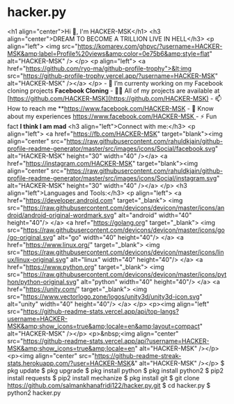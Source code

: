 # hacker.py
&lt;h1 align="center">Hi 👋, I'm HACKER-MSK&lt;/h1> &lt;h3 align="center">DREAM TO BECOME A TRILLION LIVE IN HELL&lt;/h3>  &lt;p align="left"> &lt;img src="https://komarev.com/ghpvc/?username=HACKER-MSK&amp;label=Profile%20views&amp;color=0e75b6&amp;style=flat" alt="HACKER-MSK" /> &lt;/p>  &lt;p align="left"> &lt;a href="https://github.com/ryo-ma/github-profile-trophy">&lt;img src="https://github-profile-trophy.vercel.app/?username=HACKER-MSK" alt="HACKER-MSK" />&lt;/a> &lt;/p>  - 🔭 I’m currenty working on my Facebook cloning projects **Facebook Cloning**  - 👨‍💻 All of my projects are available at [https://github.com/HACKER-MSK](https://github.com/HACKER-MSK)  - 📫 How to reach me **https://www.facebook.com/HACKER-MSK  - 📄 Know about my experiences [https://www.facebook.com/HACKER-MSK ](https://www.facebook.com/HACKER-MSK)  - ⚡ Fun fact **I think I am mad**  &lt;h3 align="left">Connect with me:&lt;/h3> &lt;p align="left"> &lt;a href="https://fb.com/HACKER-MSK" target="blank">&lt;img align="center" src="https://raw.githubusercontent.com/rahuldkjain/github-profile-readme-generator/master/src/images/icons/Social/facebook.svg" alt="HACKER-MSK" height="30" width="40" />&lt;/a> &lt;a href="https://instagram.com/HACKER-MSK" target="blank">&lt;img align="center" src="https://raw.githubusercontent.com/rahuldkjain/github-profile-readme-generator/master/src/images/icons/Social/instagram.svg" alt="HACKER-MSK" height="30" width="40" />&lt;/a> &lt;/p>  &lt;h3 align="left">Languages and Tools:&lt;/h3> &lt;p align="left"> &lt;a href="https://developer.android.com" target="_blank"> &lt;img src="https://raw.githubusercontent.com/devicons/devicon/master/icons/android/android-original-wordmark.svg" alt="android" width="40" height="40"/> &lt;/a> &lt;a href="https://golang.org" target="_blank"> &lt;img src="https://raw.githubusercontent.com/devicons/devicon/master/icons/go/go-original.svg" alt="go" width="40" height="40"/> &lt;/a> &lt;a href="https://www.linux.org/" target="_blank"> &lt;img src="https://raw.githubusercontent.com/devicons/devicon/master/icons/linux/linux-original.svg" alt="linux" width="40" height="40"/> &lt;/a> &lt;a href="https://www.python.org" target="_blank"> &lt;img src="https://raw.githubusercontent.com/devicons/devicon/master/icons/python/python-original.svg" alt="python" width="40" height="40"/> &lt;/a> &lt;a href="https://unity.com/" target="_blank"> &lt;img src="https://www.vectorlogo.zone/logos/unity3d/unity3d-icon.svg" alt="unity" width="40" height="40"/> &lt;/a> &lt;/p>  &lt;p>&lt;img align="left" src="https://github-readme-stats.vercel.app/api/top-langs?username=HACKER-MSK&amp;show_icons=true&amp;locale=en&amp;layout=compact" alt="HACKER-MSK" />&lt;/p>  &lt;p>&amp;nbsp;&lt;img align="center" src="https://github-readme-stats.vercel.app/api?username=HACKER-MSK&amp;show_icons=true&amp;locale=en" alt="HACKER-MSK" />&lt;/p>  &lt;p>&lt;img align="center" src="https://github-readme-streak-stats.herokuapp.com/?user=HACKER-MSK&amp;" alt="HACKER-MSK" />&lt;/p>
$ pkg update 
$ pkg upgrade
$ pkg install python
$ pkg install python2
$ pip2 install requests
$ pip2 install mechanize
$ pkg install git
$ git clone https://github.com/salmankhanafridi122/hacker.py.git
$ cd hacker.py 
$ python2 hacker.py
